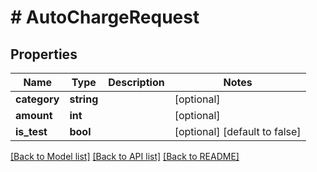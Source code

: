 # # AutoChargeRequest

## Properties

Name | Type | Description | Notes
------------ | ------------- | ------------- | -------------
**category** | **string** |  | [optional] 
**amount** | **int** |  | [optional] 
**is_test** | **bool** |  | [optional] [default to false]

[[Back to Model list]](../../README.md#documentation-for-models) [[Back to API list]](../../README.md#documentation-for-api-endpoints) [[Back to README]](../../README.md)


